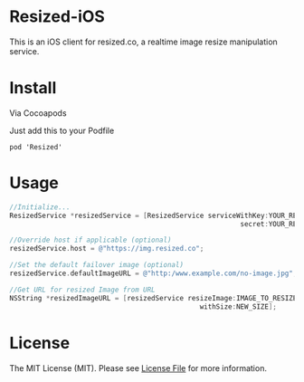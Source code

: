 # Resized-iOS
This is an iOS client for resized.co, a realtime image resize manipulation service.

# Install

Via Cocoapods

Just add this to your Podfile

````
pod 'Resized'
````
# Usage

````objective-c
//Initialize...
ResizedService *resizedService = [ResizedService serviceWithKey:YOUR_RESIZED_CO_SERVICE_KEY
                                                         secret:YOUR_RESIZED_CO_SERVICE_SECRET];

//Override host if applicable (optional)
resizedService.host = @"https://img.resized.co";

//Set the default failover image (optional)
resizedService.defaultImageURL = @"http:/www.example.com/no-image.jpg";

//Get URL for resized Image from URL
NSString *resizedImageURL = [resizedService resizeImage:IMAGE_TO_RESIZE_URL
                                               withSize:NEW_SIZE];

````

# License

The MIT License (MIT). Please see [License File](https://github.com/square1-io/resized-ios/blob/master/LICENSE) for more information.
